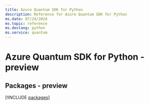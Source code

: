 ```yaml
---
title: Azure Quantum SDK for Python
description: Reference for Azure Quantum SDK for Python
ms.date: 07/24/2024
ms.topic: reference
ms.devlang: python
ms.service: quantum
---
```

# Azure Quantum SDK for Python - preview
## Packages - preview
[!INCLUDE [packages](quantum-index.md)]